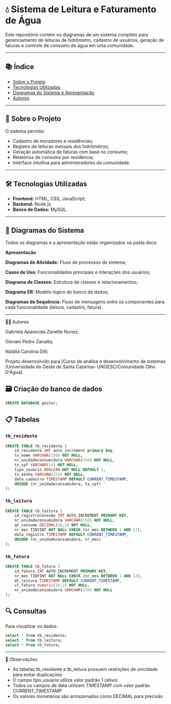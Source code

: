 # 💧 Sistema de Leitura e Faturamento de Água

Este repositório contém os diagramas de um sistema completo para gerenciamento de leituras de hidrômetro, cadastro de usuários, geração de faturas e controle de consumo de água em uma comunidade.

---

## 📚 Índice

- [Sobre o Projeto](#sobre-o-projeto)
- [Tecnologias Utilizadas](#tecnologias-utilizadas)
- [Diagramas do Sistema e Apresentação](#diagramas-do-sistema)
- [Autores](#autores)

---

## 🧾 Sobre o Projeto

O sistema permite:

- Cadastro de moradores e residências;
- Registro de leituras mensais dos hidrômetros;
- Geração automática de faturas com base no consumo;
- Relatórios de consumo por residência;
- Interface intuitiva para administradores da comunidade.

---

## 🛠 Tecnologias Utilizadas

- **Frontend:** HTML, CSS, JavaScript;
- **Backend:** Node.js;
- **Banco de Dados:** MySQL.
---

## 🧩 Diagramas do Sistema

Todos os diagramas e a apresentação estão organizados na pasta docs:

**Apresentação**

**Diagramas de Atividade:** Fluxo de processos do sistema;

**Casos de Uso:** Funcionalidades principais e interações dos usuários;

**Diagrama de Classes:** Estrutura de classes e relacionamentos;

**Diagrama ER:** Modelo lógico do banco de dados;

**Diagramas de Sequência:** Fluxo de mensagens entre os componentes para cada funcionalidade (leitura, cadastro, fatura).

---

👨‍💻 Autores

Gabriela Aparecida Zanette Nunez;

Giovani Pedro Zanatta;

Natália Carolina Dilli;

Projeto desenvolvido para [Curso de análise e desenvolvimento de sistemas /Universidade do Oeste de Santa Catarina– UNOESC/Comunidade Olho D'Água].

## 🗃️ Criação do banco de dados

```sql
CREATE DATABASE gestor;
```

## 📋 Tabelas

### `tb_residente`

```sql
CREATE TABLE tb_residente (
    id_residente INT auto_increment primary key,
    tx_nome VARCHAR(150) NOT NULL,
    nr_unidadeconsumidora VARCHAR(150) NOT NULL,
    tx_cpf VARCHAR(14) NOT NULL,
    tipo_usuario BOOLEAN NOT NULL DEFAULT 1,
    tx_senha VARCHAR(255) NOT NULL,
    data_cadastro TIMESTAMP DEFAULT CURRENT_TIMESTAMP,
    UNIQUE (nr_unidadeconsumidora, tx_cpf)
);
```

### `tb_leitura`

```sql
CREATE TABLE tb_leitura (
    id_registroconsumo INT AUTO_INCREMENT PRIMARY KEY,
    nr_unidadeconsumidora VARCHAR(150) NOT NULL,
    qt_consumo DECIMAL(10,2) NOT NULL,
    nr_mes TINYINT NOT NULL CHECK (nr_mes BETWEEN 1 AND 12),
    data_registro TIMESTAMP DEFAULT CURRENT_TIMESTAMP,
    UNIQUE (nr_unidadeconsumidora, nr_mes)
);
```

### `tb_fatura`

```sql
CREATE TABLE tb_fatura (
    id_fatura INT AUTO_INCREMENT PRIMARY KEY,
    nr_mes TINYINT NOT NULL CHECK (nr_mes BETWEEN 1 AND 12),
    dt_leitura TIMESTAMP DEFAULT CURRENT_TIMESTAMP,
    vl_fatura numeric(18,2) NOT NULL,
    nr_unidadeconsumidora VARCHAR(150) NOT NULL
);
```

## 🔍 Consultas

Para visualizar os dados:

```sql
select * from tb_residente;
select * from tb_leitura;
select * from tb_fatura;
```

---

📝 Observações

- As tabelas tb_residente e tb_leitura possuem restrições de unicidade para evitar duplicações
- O campo tipo_usuario utiliza valor padrão 1 (ativo)
- Todos os campos de data utilizam TIMESTAMP com valor padrão CURRENT_TIMESTAMP
- Os valores monetários são armazenados como DECIMAL para precisão
